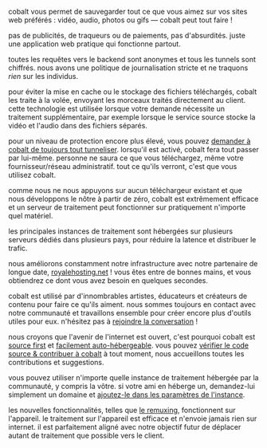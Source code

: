 <script lang="ts">
    import { t } from "$lib/i18n/translations";
    import { partners, contacts, docs } from "$lib/env";

    import SectionHeading from "$components/misc/SectionHeading.svelte";
</script>

<section id="saving">
<SectionHeading
    title={$t("about.heading.summary")}
    sectionId="saving"
/>

cobalt vous permet de sauvegarder tout ce que vous aimez sur vos sites web préférés : vidéo, audio, photos ou gifs — cobalt peut tout faire !

pas de publicités, de traqueurs ou de paiements, pas d'absurdités. juste une application web pratique qui fonctionne partout.
</section>

<section id="privacy">
<SectionHeading
    title={$t("about.heading.privacy")}
    sectionId="privacy"
/>

toutes les requêtes vers le backend sont anonymes et tous les tunnels sont chiffrés.
nous avons une politique de journalisation stricte et ne traquons *rien* sur les individus.

pour éviter la mise en cache ou le stockage des fichiers téléchargés, cobalt les traite à la volée, envoyant les morceaux traités directement au client.
cette technologie est utilisée lorsque votre demande nécessite un traitement supplémentaire, par exemple lorsque le service source stocke la vidéo et l'audio dans des fichiers séparés.

pour un niveau de protection encore plus élevé, vous pouvez [demander à cobalt de toujours tout tunneliser](/settings/privacy#tunnel).
lorsqu'il est activé, cobalt fera tout passer par lui-même. personne ne saura ce que vous téléchargez, même votre fournisseur/réseau administratif.
tout ce qu'ils verront, c'est que vous utilisez cobalt.
</section>

<section id="speed">
<SectionHeading
    title={$t("about.heading.speed")}
    sectionId="speed"
/>

comme nous ne nous appuyons sur aucun téléchargeur existant et que nous développons le nôtre à partir de zéro,
cobalt est extrêmement efficace et un serveur de traitement peut fonctionner sur pratiquement n'importe quel matériel.

les principales instances de traitement sont hébergées sur plusieurs serveurs dédiés dans plusieurs pays,
pour réduire la latence et distribuer le trafic.

nous améliorons constamment notre infrastructure avec notre partenaire de longue date, [royalehosting.net]({partners.royalehosting}) !
vous êtes entre de bonnes mains, et vous obtiendrez ce dont vous avez besoin en quelques secondes.
</section>

<section id="community">
<SectionHeading
    title={$t("about.heading.community")}
    sectionId="community"
/>

cobalt est utilisé par d'innombrables artistes, éducateurs et créateurs de contenu pour faire ce qu'ils aiment.
nous sommes toujours en contact avec notre communauté et travaillons ensemble pour créer encore plus d'outils utiles pour eux.
n'hésitez pas à [rejoindre la conversation](/about/community) !

nous croyons que l'avenir de l'internet est ouvert, c'est pourquoi cobalt est [source first](https://sourcefirst.com/) et [facilement auto-hébergeable]({docs.instanceHosting}). vous pouvez [vérifier le code source & contribuer à cobalt]({contacts.github})
à tout moment, nous accueillons toutes les contributions et suggestions.

vous pouvez utiliser n'importe quelle instance de traitement hébergée par la communauté, y compris la vôtre.
si votre ami en héberge un, demandez-lui simplement un domaine et [ajoutez-le dans les paramètres de l'instance](/settings/instances#community).
</section>

<section id="local">
<SectionHeading
    title={$t("about.heading.local")}
    sectionId="local"
/>

les nouvelles fonctionnalités, telles que [le remuxing](/remux), fonctionnent sur l'appareil.
le traitement sur l'appareil est efficace et n'envoie jamais rien sur internet.
il est parfaitement aligné avec notre objectif futur de déplacer autant de traitement que possible vers le client.

</section>
